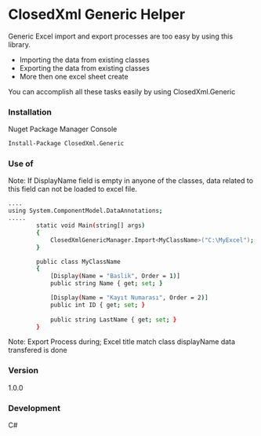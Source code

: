 # ClosedXml Generic Helper
 
Generic Excel import and export processes are too easy by using this library. 

- Importing the data from existing classes
- Exporting the data from existing classes
- More then one excel sheet create 

You can accomplish all these tasks easily by using ClosedXml.Generic
 
### Installation

Nuget Package Manager Console

```sh
Install-Package ClosedXml.Generic
```
### Use of
Note: If DisplayName field is empty in anyone of the classes, data related to this field can not be loaded to excel file.

```sh
....
using System.ComponentModel.DataAnnotations;
..... 
        static void Main(string[] args)
        {
            ClosedXmlGenericManager.Import<MyClassName>("C:\MyExcel");
        } 

        public class MyClassName
        {
            [Display(Name = "Baslik", Order = 1)]
            public string Name { get; set; }

            [Display(Name = "Kayıt Numarası", Order = 2)]
            public int ID { get; set; }
 
            public string LastName { get; set; }
        }
```

Note: Export Process during; Excel title match class displayName data transfered is done
 
### Version

1.0.0

### Development

C#
  
